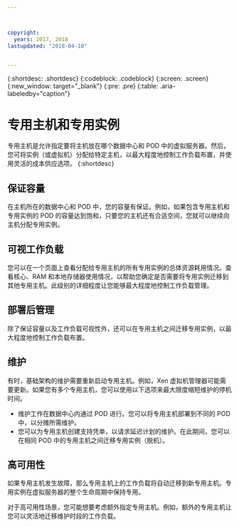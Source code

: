 ```yaml
---



copyright:
  years: 2017, 2018
lastupdated: "2018-04-10"


---
```


{:shortdesc: .shortdesc}
{:codeblock: .codeblock}
{:screen: .screen}
{:new_window: target="_blank"}
{:pre: .pre}
{:table: .aria-labeledby="caption"}


# 专用主机和专用实例 

专用主机是允许指定要将主机放在哪个数据中心和 POD 中的虚拟服务器。然后，您可将实例（或虚拟机）分配给特定主机，以最大程度地控制工作负载布置，并使用灵活的成本供应选项。
{:shortdesc}

## 保证容量
在主机所在的数据中心和 POD 中，您的容量有保证。例如，如果包含专用主机和专用实例的 POD 的容量达到饱和，只要您的主机还有合适空间，您就可以继续向主机分配专用实例。

## 可视工作负载
您可以在一个页面上查看分配给专用主机的所有专用实例的总体资源耗用情况。查看核心、RAM 和本地存储器使用情况，以帮助您确定是否需要将专用实例迁移到其他专用主机。此级别的详细程度让您能够最大程度地控制工作负载管理。 

## 部署后管理
除了保证容量以及工作负载可视性外，还可以在专用主机之间迁移专用实例，以最大程度地控制工作负载布置。

## 维护
有时，基础架构的维护需要重新启动专用主机。例如，Xen 虚拟机管理器可能需要更新。如果您有多个专用主机，您可以使用以下选项来最大限度缩短维护的停机时间。 
* 维护工作在数据中心内通过 POD 进行。您可以将专用主机部署到不同的 POD 中，以分摊所需维护。 
* 您可以为专用主机创建支持凭单，以请求延迟计划的维护。在此期间，您可以在相同 POD 中的专用主机之间迁移专用实例（脱机）。

## 高可用性
如果专用主机发生故障，那么专用主机上的工作负载将自动迁移到新专用主机。专用实例在虚拟服务器的整个生命周期中保持专用。

对于高可用性场景，您可能想要考虑额外指定专用主机。例如，额外的专用主机让您可以灵活地迁移维护时段的工作负载。
